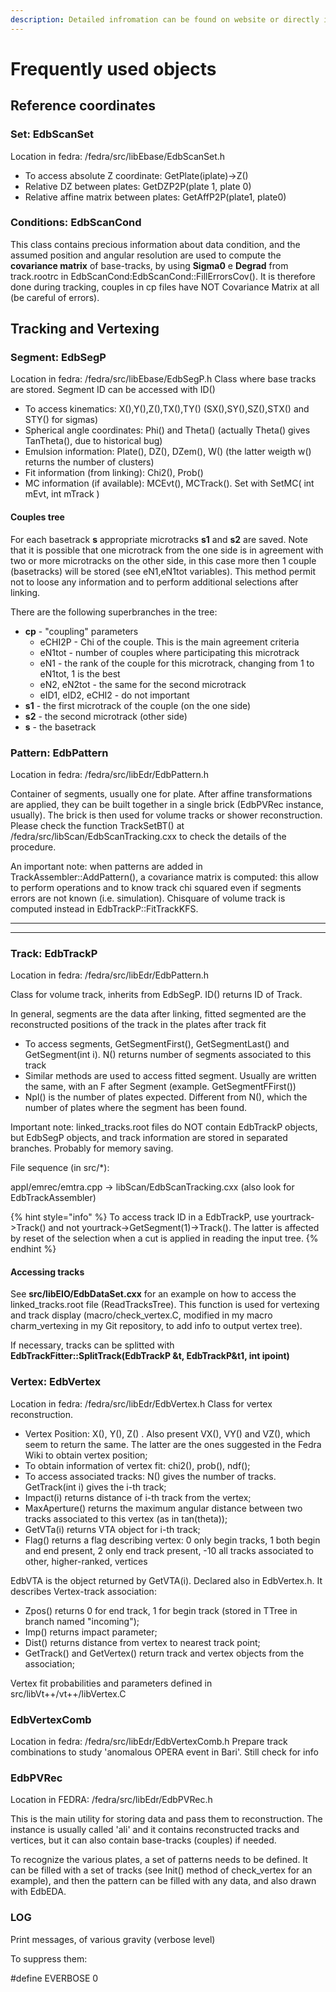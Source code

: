 ```yaml
---
description: Detailed infromation can be found on website or directly in fedra code
---
```


# Frequently used objects

## Reference coordinates

### Set: EdbScanSet

Location in fedra: /fedra/src/libEbase/EdbScanSet.h

* To access absolute Z coordinate: GetPlate(iplate)->Z()
* Relative DZ between plates: GetDZP2P(plate 1, plate 0)
* Relative affine matrix between plates: GetAffP2P(plate1, plate0)

### Conditions: EdbScanCond

This class contains precious information about data condition, and the assumed position and angular resolution are used to compute the **covariance matrix** of base-tracks, by using **Sigma0** e **Degrad** from track.rootrc in EdbScanCond:EdbScanCond::FillErrorsCov(). It is therefore done during tracking, couples in cp files have NOT Covariance Matrix at all (be careful of errors).

## Tracking and Vertexing

### Segment: EdbSegP

Location in fedra: /fedra/src/libEbase/EdbSegP.h Class where base tracks are stored. Segment ID can be accessed with ID()

* To access kinematics: X(),Y(),Z(),TX(),TY() (SX(),SY(),SZ(),STX() and STY() for sigmas)&#x20;
* Spherical angle coordinates: Phi() and Theta() (actually Theta() gives TanTheta(), due to historical bug)&#x20;
* Emulsion information: Plate(), DZ(), DZem(), W() (the latter weigth w() returns the number of clusters)&#x20;
* Fit information (from linking): Chi2(), Prob()&#x20;
* MC information (if available): MCEvt(), MCTrack(). Set with   SetMC( int mEvt, int mTrack )

#### Couples tree

For each basetrack **s** appropriate microtracks **s1** and **s2** are saved. Note that it is possible that one microtrack from the one side is in agreement with two or more microtracks on the other side, in this case more then 1 couple (basetracks) will be stored (see eN1,eN1tot variables). This method permit not to loose any information and to perform additional selections after linking.

There are the following superbranches in the tree:

* **cp** - "coupling" parameters
  * eCHI2P - Chi of the couple. This is the main agreement criteria
  * eN1tot - number of couples where participating this microtrack
  * eN1 - the rank of the couple for this microtrack, changing from 1 to eN1tot, 1 is the best
  * eN2, eN2tot - the same for the second microtrack
  * eID1, eID2, eCHI2 - do not important
* **s1** - the first microtrack of the couple (on the one side)
* **s2** - the second microtrack (other side)
* **s** - the basetrack



### Pattern: EdbPattern

Location in fedra: /fedra/src/libEdr/EdbPattern.h

Container of segments, usually one for plate. After affine transformations are applied, they can be built together in a single brick (EdbPVRec instance, usually). The brick is then used for volume tracks or shower reconstruction. Please check the function TrackSetBT() at /fedra/src/libScan/EdbScanTracking.cxx to check the details of the procedure.

An important note: when patterns are added in TrackAssembler::AddPattern(), a covariance matrix is computed: this allow to perform operations and to know track chi squared even if segments errors are not known (i.e. simulation). Chisquare of volume track is computed instead in EdbTrackP::FitTrackKFS.

****

****

### **Track: EdbTrackP**

Location in fedra: /fedra/src/libEdr/EdbPattern.h

Class for volume track, inherits from EdbSegP. ID() returns ID of Track.

In general, segments are the data after linking, fitted segmented are the reconstructed positions of the track in the plates after track fit

* To access segments, GetSegmentFirst(), GetSegmentLast() and GetSegment(int i). N() returns number of segments associated to this track&#x20;
* Similar methods are used to access fitted segment. Usually are written the same, with an F after Segment (example. GetSegmentFFirst())
* Npl() is the number of plates expected. Different from N(), which the number of plates where the segment has been found.

Important note: linked\_tracks.root files do NOT contain EdbTrackP objects, but EdbSegP objects, and track information are stored in separated branches. Probably for memory saving.

File sequence (in src/\*):

appl/emrec/emtra.cpp -> libScan/EdbScanTracking.cxx (also look for EdbTrackAssembler)

{% hint style="info" %}
To access track ID in a EdbTrackP, use yourtrack->Track() and not yourtrack->GetSegment(1)->Track(). The latter is affected by reset of the selection when a cut is applied in reading the input tree.
{% endhint %}

#### Accessing tracks

See **src/libEIO/EdbDataSet.cxx** for an example on how to access the linked\_tracks.root file (ReadTracksTree). This function is used for vertexing and track display (macro/check\_vertex.C, modified in my macro charm\_vertexing in my Git repository, to add info to output vertex tree).

If necessary, tracks can be splitted with **EdbTrackFitter::SplitTrack(EdbTrackP \&t, EdbTrackP\&t1, int ipoint)**

### Vertex: EdbVertex

Location in fedra: /fedra/src/libEdr/EdbVertex.h Class for vertex reconstruction.

* Vertex Position: X(), Y(), Z() . Also present VX(), VY() and VZ(), which seem to return the same. The latter are the ones suggested in the Fedra Wiki to obtain vertex position;
* To obtain information of vertex fit: chi2(), prob(), ndf();&#x20;
* To access associated tracks: N() gives the number of tracks. GetTrack(int i) gives the i-th track;&#x20;
* Impact(i) returns distance of i-th track from the vertex;&#x20;
* MaxAperture() returns the maximum angular distance between two tracks associated to this vertex (as in tan(theta));&#x20;
* GetVTa(i) returns VTA object for i-th track;&#x20;
* Flag() returns a flag describing vertex: 0 only begin tracks, 1 both begin and end present, 2 only end track present, -10 all tracks associated to other, higher-ranked, vertices

EdbVTA is the object returned by GetVTA(i). Declared also in EdbVertex.h. It describes Vertex-track association:

* Zpos() returns 0 for end track, 1 for begin track (stored in TTree in branch named "incoming");&#x20;
* Imp() returns impact parameter;&#x20;
* Dist() returns distance from vertex to nearest track point;&#x20;
* GetTrack() and GetVertex() return track and vertex objects from the association;&#x20;

Vertex fit probabilities and parameters defined in src/libVt++/vt++/libVertex.C

### EdbVertexComb

Location in fedra: /fedra/src/libEdr/EdbVertexComb.h Prepare track combinations to study 'anomalous OPERA event in Bari'. Still check for info

### EdbPVRec

Location in FEDRA: /fedra/src/libEdr/EdbPVRec.h

This is the main utility for storing data and pass them to reconstruction. The instance is usually called 'ali' and it contains reconstructed tracks and vertices, but it can also contain base-tracks (couples) if needed.

To recognize the various plates, a set of patterns needs to be defined. It can be filled with a set of tracks (see Init() method of check\_vertex for an example), and then the pattern can be filled with any data, and also drawn with EdbEDA.

### LOG

Print messages, of various gravity (verbose level)

To suppress them:

\#define EVERBOSE 0

